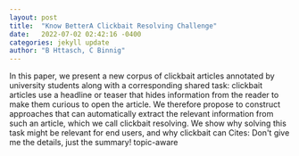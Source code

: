 ```yaml
---
layout: post
title:  "Know BetterA Clickbait Resolving Challenge"
date:   2022-07-02 02:42:16 -0400
categories: jekyll update
author: "B Httasch, C Binnig"
---
```

In this paper, we present a new corpus of clickbait articles annotated by university students along with a corresponding shared task: clickbait articles use a headline or teaser that hides information from the reader to make them curious to open the article. We therefore propose to construct approaches that can automatically extract the relevant information from such an article, which we call clickbait resolving. We show why solving this task might be relevant for end users, and why clickbait can  Cites: Don't give me the details, just the summary! topic-aware
